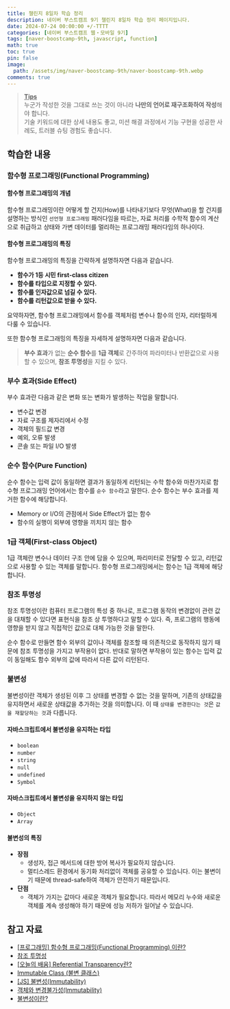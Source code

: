 ```yaml
---
title: 챌린지 8일차 학습 정리
description: 네이버 부스트캠프 9기 챌린지 8일차 학습 정리 페이지입니다.
date: 2024-07-24 00:00:00 +/-TTTT
categories: [네이버 부스트캠프 웹・모바일 9기]
tags: [naver-boostcamp-9th, javascript, function]
math: true
toc: true
pin: false
image:
  path: /assets/img/naver-boostcamp-9th/naver-boostcamp-9th.webp
comments: true
---
```


<blockquote class="prompt-tip"><p><strong><u>Tips</u></strong> <br />
누군가 작성한 것을 그대로 쓰는 것이 아니라 <b>나만의 언어로 재구조화하여 작성</b>해야 합니다. <br />
기술 키워드에 대한 상세 내용도 좋고, 미션 해결 과정에서 기능 구현을 성공한 사례도, 트러블 슈팅 경험도 좋습니다.</p></blockquote>

## 학습한 내용

### 함수형 프로그래밍(Functional Programming)

#### 함수형 프로그래밍의 개념

함수형 프로그래밍이란 어떻게 할 건지(How)를 나타내기보다 무엇(What)을 할 건지를 설명하는 방식인 `선언형 프로그래밍` 패러다임을 따르는, 자료 처리를 수학적 함수의 계산으로 취급하고 상태와 가변 데이터를 멀리하는 프로그래밍 패러다임의 하나이다.

#### 함수형 프로그래밍의 특징

함수형 프로그래밍의 특징을 간략하게 설명하자면 다음과 같습니다.

- **함수가 1등 시민 first-class citizen**
- **함수를 타입으로 지정할 수 있다.**
- **함수를 인자값으로 넘길 수 있다.**
- **함수를 리턴값으로 받을 수 있다.**

요약하자면, 함수형 프로그래밍에서 함수를 객체처럼 변수나 함수의 인자, 리터럴하게 다룰 수 있습니다.

또한 함수형 프로그래밍의 특징을 자세하게 설명하자면 다음과 같습니다.

> **부수 효과**가 없는 **순수 함수**를 **1급 객체**로 간주하여 파라미터나 반환값으로 사용할 수 있으며, **참조 투명성**을 지킬 수 있다.

### 부수 효과(Side Effect)

부수 효과란 다음과 같은 변화 또는 변화가 발생하는 작업을 말합니다.

- 변수값 변경
- 자료 구조를 제자리에서 수정
- 객체의 필드값 변경
- 예외, 오류 발생
- 콘솔 또는 파일 I/O 발생

### 순수 함수(Pure Function)

순수 함수는 입력 값이 동일하면 결과가 동일하게 리턴되는 수학 함수와 마찬가지로 함수형 프로그래밍 언어에서는 함수를 `순수 함수`라고 말한다. 순수 함수는 부수 효과를 제거한 함수에 해당합니다.

- Memory or I/O의 관점에서 Side Effect가 없는 함수
- 함수의 실행이 외부에 영향을 끼치지 않는 함수

### 1급 객체(First-class Object)

1급 객체란 변수나 데이터 구조 안에 담을 수 있으며, 파리미터로 전달할 수 있고, 리턴값으로 사용할 수 있는 객체를 말합니다. 함수형 프로그래밍에서는 함수는 1급 객체에 해당합니다.

### 참조 투명성

참조 투명성이란 컴퓨터 프로그램의 특성 중 하나로, 프로그램 동작의 변경없이 관련 값을 대채할 수 있다면 표현식을 참조 상 투명하다고 말할 수 있다. 즉, 프로그램의 행동에 영향을 받지 않고 직접적인 값으로 대체 가능한 것을 말한다.

순수 함수로 만들면 함수 외부의 값이나 객체를 참조할 때 의존적으로 동작하지 않기 때문에 참조 투명성을 가지고 부작용이 없다. 반대로 말하면 부작용이 있는 함수는 입력 값이 동일해도 함수 외부의 값에 따라서 다른 값이 리턴된다.

### 불변성

불변성이란 객체가 생성된 이후 그 상태를 변경할 수 없는 것을 말하며, 기존의 상태값을 유지하면서 새로운 상태값을 추가하는 것을 의미합니다. 이 때 `상태를 변경한다는 것`은 `값을 재할당하는 것`과 다릅니다.

#### 자바스크립트에서 불변성을 유지하는 타입

- `boolean`
- `number`
- `string`
- `null`
- `undefined`
- `Symbol`

#### 자바스크립트에서 불변성을 유지하지 않는 타입

- `Object`
- `Array`

#### 불변성의 특징

- **장점**
  - 생성자, 접근 메서드에 대한 방어 복사가 필요하지 않습니다.
  - 멀티스레드 환경에서 동기화 처리없이 객체를 공유할 수 있습니다. 이는 불변이기 때문에 thread-safe하여 객체가 안전하기 때문입니다.
- **단점**
  - 객체가 가지는 값마다 새로운 객체가 필요합니다. 따라서 메모리 누수와 새로운 객체를 계속 생성해야 하기 때문에 성능 저하가 일어날 수 있습니다.

## 참고 자료

- [[프로그래밍] 함수형 프로그래밍(Functional Programming) 이란?](https://mangkyu.tistory.com/111)
- [참조 투명성](https://ko.wikipedia.org/wiki/참조_투명성)
- [[오늘의 배움] Referential Transparency란?](https://velog.io/@sangmin7648/Referential-Transparency란)
- [Immutable Class (불변 클래스)](https://velog.io/@jsj3282/Immutable-Class-불변-클래스)
- [[JS] 불변성(Immutability)](https://velog.io/@co_mong/JS-불변성Immutability)
- [객체와 변경불가성(Immutability)](https://poiemaweb.com/js-immutability)
- [불변성이란?](https://velog.io/@rudans987/%EB%B6%88%EB%B3%80%EC%84%B1%EC%9D%B4%EB%9E%80#:~:text=%EC%82%AC%EC%A0%84%EC%A0%81%EC%9C%BC%EB%A1%9C%20%EB%B6%88%EB%B3%80%EC%84%B1%EC%9D%B4%EB%9E%80%20%EA%B0%92,%EC%9D%98%EB%AF%B8%ED%95%A9%E3%84%B4%EB%94%94%E3%85%8F.)
